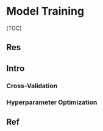 # Model Training

[TOC]



## Res



## Intro
### Cross-Validation


### Hyperparameter Optimization




## Ref
